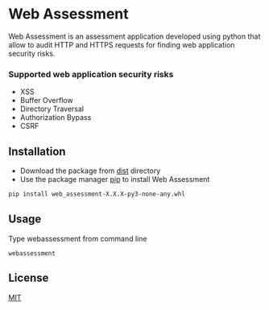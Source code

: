 # Web Assessment
Web Assessment is an assessment application developed using python that allow to audit HTTP and HTTPS requests for 
finding web application security risks. 

### Supported web application security risks
* XSS
* Buffer Overflow
* Directory Traversal
* Authorization Bypass
* CSRF

## Installation

* Download the package from [dist](https://github.com/SumanthTirumale/WebAssessment/tree/master/dist) directory  
* Use the package manager [pip](https://pip.pypa.io/en/stable/) to install Web Assessment

```bash
pip install web_assessment-X.X.X-py3-none-any.whl
```

## Usage
Type webassessment from command line
```batch
webassessment
```


## License
[MIT](https://choosealicense.com/licenses/mit/)